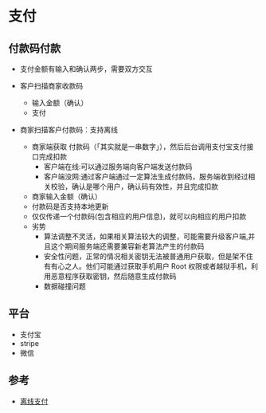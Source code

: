 # 支付

## 付款码付款

* 支付金额有输入和确认两步，需要双方交互

* 客户扫描商家收款码
  
  - 输入金额（确认）
  - 支付

* 商家扫描客户付款码：支持离线
  
  - 商家端获取 付款码（「其实就是一串数字」），然后后台调用支付宝支付接口完成扣款
    + 客户端在线:可以通过服务端向客户端发送付款码
    + 客户端没网:通过客户端通过一定算法生成付款码，服务端收到经过相关校验，确认是哪个用户，确认码有效性，并且完成扣款
  - 商家输入金额（确认）
  - 付款码是否支持本地更新
  - 仅仅传递一个付款码(包含相应的用户信息)，就可以向相应的用户扣款
  - 劣势
    + 算法调整不灵活，如果相关算法较大的调整，可能需要升级客户端,并且这个期间服务端还需要兼容新老算法产生的付款码
    + 安全性问题，正常的情况相关密钥无法被普通用户获取，但是架不住有有心之人。他们可能通过获取手机用户 Root 权限或者越狱手机，利用恶意程序获取密钥，然后随意生成付款码
    + 数据碰撞问题

## 平台

* 支付宝
* stripe
* 微信

## 参考

* [离线支付](https://mp.weixin.qq.com/s/tUbCNJeRebxP0ZwiSGknNg)
